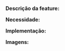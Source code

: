 **Descrição da feature:**
<!-- Aqui você descreve o que irá mudar com sua feature. -->

**Necessidade:**
<!-- Aqui você descreve o porquê de sua feature é necessária. -->

**Implementação:**
<!-- Aqui você pode dar ideias de implementações para sua feature. -->

**Imagens:**
<!-- Para ajudar o entendimento de sua feature(opcional) -->